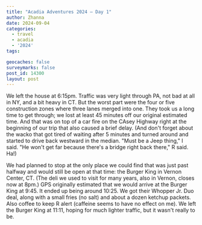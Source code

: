 ```yaml
---
title: "Acadia Adventures 2024 – Day 1"
author: Zhanna
date: 2024-09-04
categories: 
  - travel
  - acadia
  - '2024'
tags:

geocaches: false
surveymarks: false
post_id: 14300
layout: post
---
```


We left the house at 6:15pm. Traffic was very light through PA, not bad at all in NY, and a bit heavy in CT. But the worst part were the four or five construction zones where three lanes merged into one. They took us a long time to get through; we lost at least 45 minutes off our original estimated time. And that was on top of a car fire on the CAsey Highway right at the beginning of our trip that also caused a brief delay. (And don't forget about the wacko that got tired of waiting after 5 minutes and turned around and started to drive back westward in the median. "Must be a Jeep thing," I said. "He won't get far because there's a bridge right back there," R said. Ha!)

We had planned to stop at the only place we could find that was just past halfway and would still be open at that time: the Burger King in Vernon Center, CT. (The deli we used to visit for many years, also in Vernon, closes now at 8pm.) GPS originally estimated that we would arrive at the Burger King at 9:45. It ended up being around 10:25. We got their Whopper Jr. Duo deal, along with a small fries (no salt) and about a dozen ketchup packets. Also coffee to keep R alert (caffeine seems to have no effect on me). We left the Burger King at 11:11, hoping for much lighter traffic, but it wasn't really to be. 